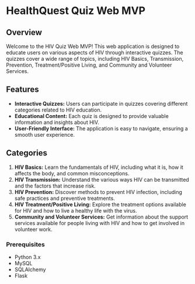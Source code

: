 # HealthQuest Quiz Web MVP

## Overview
Welcome to the HIV Quiz Web MVP! This web application is designed to educate users on various aspects of HIV through interactive quizzes. The quizzes cover a wide range of topics, including HIV Basics, Transmission, Prevention, Treatment/Positive Living, and Community and Volunteer Services.

## Features
- **Interactive Quizzes:** Users can participate in quizzes covering different categories related to HIV education.
- **Educational Content:** Each quiz is designed to provide valuable information and insights about HIV.
- **User-Friendly Interface:** The application is easy to navigate, ensuring a smooth user experience.

## Categories
1. **HIV Basics:** Learn the fundamentals of HIV, including what it is, how it affects the body, and common misconceptions.
2. **HIV  Transmission:** Understand the various ways HIV can be transmitted and the factors that increase risk.
3. **HIV Prevention:** Discover methods to prevent HIV infection, including safe practices and preventive treatments.
4. **HIV Treatment/Positive Living:** Explore the treatment options available for HIV and how to live a healthy life with the virus.
5. **Community and Volunteer Services:** Get information about the support services available for people living with HIV and how to get involved in volunteer work.


### Prerequisites
- Python 3.x
- MySQL
- SQLAlchemy
- Flask
